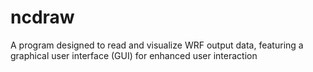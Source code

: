 # ncdraw
A program designed to read and visualize WRF output data, featuring a graphical user interface (GUI) for enhanced user interaction
